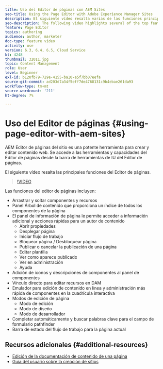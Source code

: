 ```yaml
---
title: Uso del Editor de páginas con AEM Sites
seo-title: Using the Page Editor with Adobe Experience Manager Sites
description: El siguiente vídeo resalta varias de las funciones principales del editor Sitios de IU táctil en Adobe Experience Manager.
seo-description: The following video highlights several of the top features of the Touch-UI Sites editor in Adobe Experience Manager.
feature: Page Editor
topics: authoring
audience: author, marketer
doc-type: feature video
activity: use
version: 6.3, 6.4, 6.5, Cloud Service
kt: 4248
thumbnail: 32011.jpg
topic: Content Management
role: User
level: Beginner
exl-id: b120fb79-729e-4155-ba10-e5f7bb07eefa
source-git-commit: ad203d7a34f5eff7de4768131c9b4ebae261da93
workflow-type: tm+mt
source-wordcount: '211'
ht-degree: 7%

---
```


# Uso del Editor de páginas {#using-page-editor-with-aem-sites}

AEM Editor de páginas del sitio es una potente herramienta para crear y editar contenido web. Se accede a las herramientas y capacidades del Editor de páginas desde la barra de herramientas de IU del Editor de páginas.

El siguiente vídeo resalta las principales funciones del Editor de páginas.

>[!VIDEO](https://video.tv.adobe.com/v/32011?quality=12&learn=on)

Las funciones del editor de páginas incluyen:

* Arrastrar y soltar componentes y recursos
* Panel Árbol de contenido que proporciona un índice de todos los componentes de la página
* El panel de información de página le permite acceder a información adicional y acciones rápidas para un autor de contenido
   * Abrir propiedades
   * Desplegar página
   * Iniciar flujo de trabajo
   * Bloquear página / Desbloquear página
   * Publicar o cancelar la publicación de una página
   * Editar plantilla
   * Ver como aparece publicado
   * Ver en administración
   * Ayuda
* Adición de iconos y descripciones de componentes al panel de componentes
* Vínculo directo para editar recursos en DAM
* Emulador para edición de contenido en línea y administración más rápida de componentes en la cuadrícula interactiva
* Modos de edición de página
   * Modo de edición
   * Modo de diseño
   * Modo de desarrollador
* Completar automáticamente y buscar palabras clave para el campo de formulario pathfinder
* Barra de estado del flujo de trabajo para la página actual

## Recursos adicionales {#additional-resources}

* [Edición de la documentación de contenido de una página](https://experienceleague.adobe.com/docs/experience-manager-65/authoring/authoring/editing-content.html)
* [Guía del usuario sobre la creación de sitios](https://experienceleague.adobe.com/docs/experience-manager-65/authoring/home.html)
